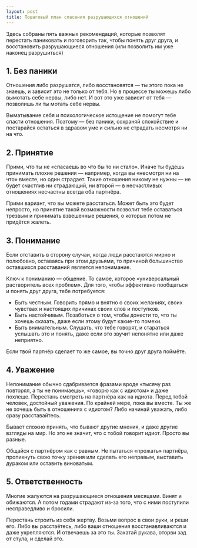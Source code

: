 ```yaml
---
layout: post
title: Пошаговый план спасения разрушающихся отношений
---
```


Здесь собраны пять важных рекомендаций, которые позволят перестать паниковать и поговорить так, чтобы понять друг друга, и восстановить разрушающиеся отношения (или позволить им уже наконец разрушиться)

## 1. Без паники

Отношения либо разрушатся, либо восстановятся — ты этого пока не знаешь, и зависит это не только от тебя. Но в процессе ты можешь либо вымотать себе нервы, либо нет. И вот это уже зависит от тебя — позволишь ли ты мотать себе нервы.

Выматывание себя и психологическое истощение не помогут тебе спасти отношения. Поэтому — без паники, сохраняй спокойствие и постарайся остаться в здравом уме и сильно не страдать несмотря ни на что.

## 2. Принятие

Прими, что ты не «спасаешь во что бы то ни стало». Иначе ты будешь принимать плохие решения — например, когда вы «несмотря ни на что» вместе, но один страдает. Такие отношения никому не нужны — не будет счастлив ни страдающий, ни второй — в несчастливых отношениях несчастны всегда оба партнёра.

Прими вариант, что вы можете расстаться. Может быть это будет непросто, но принятие такой возможности позволит тебе оставаться трезвым и принимать взвешенные решения, о которых потом не придётся жалеть.

## 3. Понимание

Если отставить в сторону случаи, когда люди расстаются мирно и полюбовно, оставаясь при этом друзьями, то причиной большинство оставшихся расставаний является непонимание.

Ключ к пониманию — общение. То самое, которое «универсальный растворитель всех проблем». Для того, чтобы эффективно пообщаться и понять друг друга, тебе потребуется:

- Быть честным. Говорить прямо и внятно о своих желаниях, своих чувствах и настоящих причинах своих слов и поступков.
- Быть настойчивым. Позаботься о том, чтобы донести то, что ты хочешь сказать, даже если этому будут какие-то помехи.
- Быть внимательным. Слушать, что тебе говорят, и стараться услышать это и понять, даже если это звучит непонятно или даже неприятно.

Если твой партнёр сделает то же самое, вы точно друг друга поймёте.

## 4. Уважение

Непонимание обычно сдабривается фразами вроде «тысячу раз повторял, а ты не понимаешь», «говорю как с идиотом» и даже похлеще. Перестань смотреть на партнёра как на идиота. Перед тобой человек, достойный уважения. По крайней мере, пока вы вместе. Ты же не хочешь быть в отношениях с идиотом? Либо начинай уважать, либо сразу расставайтесь.

Бывает сложно принять, что бывают другие мнения, и даже другие взгляды на мир. Но это не значит, что с тобой говорит идиот. Просто вы разные.

Общайся с партнёром как с равным. Не пытаться «прожать» партнёра, пропихнуть свою точку зрения или сделать его неправым, выставить дураком или оставить виноватым.

## 5. Ответственность

Многие жалуются на разрушающиеся отношения месяцами. Винят и обижаются. А потом годами страдают из-за того, что с ними поступили несправедливо и бросили.

Перестань строить из себя жертву. Возьми вопрос в свои руки, и реши его. Либо вы расстаётесь, либо ваши отношения восстанавливаются и даже укрепляются. И отвечаешь за это ты. Закатай рукава, оторви зад от стула, и сделай это.